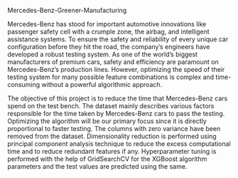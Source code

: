 Mercedes-Benz-Greener-Manufacturing

Mercedes-Benz has stood for important automotive innovations like passenger safety cell with a crumple zone, the airbag, and intelligent assistance systems. To ensure the safety and reliability of every unique car configuration before they hit the road, the company’s engineers have developed a robust testing system. As one of the world’s biggest manufacturers of premium cars, safety and efficiency are paramount on Mercedes-Benz’s production lines. However, optimizing the speed of their testing system for many possible feature combinations is complex and time-consuming without a powerful algorithmic approach.

The objective of this project is to reduce the time that Mercedes-Benz cars spend on the test bench. The dataset mainly describes various factors responsible for the time taken by Mercedes-Benz cars to pass the testing. Optimizing the algorithm will be our primary focus since it is directly proportional to faster testing. The columns with zero variance have been removed from the dataset. Dimensionality reduction is performed using principal component analysis technique to reduce the excess computational time and to reduce redundant features if any. Hyperparameter tuning is performed with the help of GridSearchCV for the XGBoost algorithm parameters and the test values are predicted using the same.
